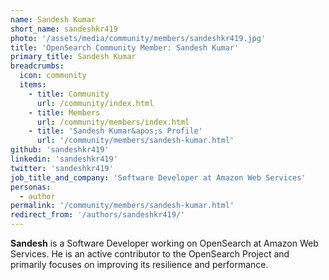 ```yaml
---
name: Sandesh Kumar
short_name: sandeshkr419
photo: '/assets/media/community/members/sandeshkr419.jpg'
title: 'OpenSearch Community Member: Sandesh Kumar'
primary_title: Sandesh Kumar
breadcrumbs:
  icon: community
  items:
    - title: Community
      url: /community/index.html
    - title: Members
      url: /community/members/index.html
    - title: 'Sandesh Kumar&apos;s Profile'
      url: '/community/members/sandesh-kumar.html'
github: 'sandeshkr419'
linkedin: 'sandeshkr419'
twitter: 'sandeshkr419'
job_title_and_company: 'Software Developer at Amazon Web Services'
personas:
  - author
permalink: '/community/members/sandesh-kumar.html'
redirect_from: '/authors/sandeshkr419/'
---
```

**Sandesh** is a Software Developer working on OpenSearch at Amazon Web Services. He is an active contributor to the OpenSearch Project and primarily focuses on improving its resilience and performance.
